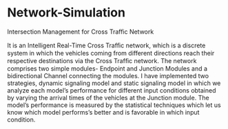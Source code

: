 # Network-Simulation
Intersection Management for Cross Traffic Network


It is an Intelligent Real-Time Cross Trafﬁc network, which is a discrete system in which the vehicles coming from different directions reach their respective destinations via the Cross Trafﬁc network. The network comprises two simple modules- Endpoint and Junction Modules and a bidirectional Channel connecting the modules. I have implemented two strategies, dynamic signaling model and static signaling model in which we analyze each model’s performance for different input conditions obtained by varying the arrival times of the vehicles at the Junction module. The model’s performance is measured by the statistical techniques which let us know which model performs’s better and is favorable in which input condition.
 
 
